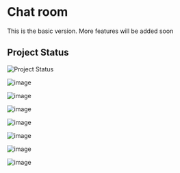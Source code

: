 # Chat room
This is the basic version.
More features will be added soon


## Project Status
![Project Status](https://img.shields.io/badge/Status-Ongoing-brightgreen)

![image](https://github.com/A-AnilKumar/chat_room/assets/88523468/2dbf8b4d-bb86-4f7c-96cd-001d486bb5db)

![image](https://github.com/A-AnilKumar/chat_room/assets/88523468/23cf3dcb-5858-4139-9fb4-82ee17b2f671)

![image](https://github.com/A-AnilKumar/chat_room/assets/88523468/ec701800-ea9b-45de-87a3-ad1e0070f87e)

![image](https://github.com/A-AnilKumar/chat_room/assets/88523468/20c50d3c-faa2-491e-833c-0ad6eab7e671)

![image](https://github.com/A-AnilKumar/chat_room/assets/88523468/c48b1faa-2ecd-4dbd-9e77-073511c039a4)

![image](https://github.com/A-AnilKumar/chat_room/assets/88523468/fa990b2e-f3a0-4161-a816-70ca50541d19)

![image](https://github.com/A-AnilKumar/chat_room/assets/88523468/c388779d-f999-4344-a440-4afe72eb9881)
